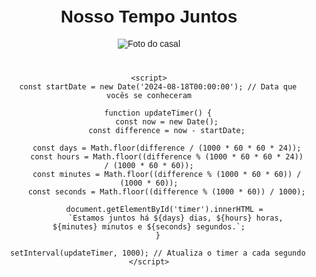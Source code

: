 <html lang="en">
<head>
    <meta charset="UTF-8">
    <meta name="viewport" content="width=device-width, initial-scale=1.0">
    <title>Nosso Tempo Juntos</title>
    <style>
        body {
            font-family: Arial, sans-serif;
            text-align: center;
            margin-top: 50px;
        }
        #timer {
            font-size: 2em;
            margin-top: 20px;
        }
        img {
            max-width: 100%;
            height: auto;
            margin-bottom: 20px;
        }
    </style>
</head>
<body>
    <h1>Nosso Tempo Juntos</h1>
    <img src="https://drive.google.com/uc?export=view&id=1dbZsL1hY9UMyf1tiYy-isk6-5Xr8ADwy" alt="Foto do casal">
    <div id="timer"></div>

    <script>
        const startDate = new Date('2024-08-18T00:00:00'); // Data que vocês se conheceram

        function updateTimer() {
            const now = new Date();
            const difference = now - startDate;

            const days = Math.floor(difference / (1000 * 60 * 60 * 24));
            const hours = Math.floor((difference % (1000 * 60 * 60 * 24)) / (1000 * 60 * 60));
            const minutes = Math.floor((difference % (1000 * 60 * 60)) / (1000 * 60));
            const seconds = Math.floor((difference % (1000 * 60)) / 1000);

            document.getElementById('timer').innerHTML = 
                `Estamos juntos há ${days} dias, ${hours} horas, ${minutes} minutos e ${seconds} segundos.`;
        }

        setInterval(updateTimer, 1000); // Atualiza o timer a cada segundo
    </script>
</body>
</html>
